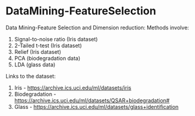 # DataMining-FeatureSelection

Data Mining-Feature Selection and Dimension reduction:
Methods involve:
1. Signal-to-noise ratio (Iris dataset)
2. 2-Tailed t-test (Iris dataset)
3. Relief (Iris dataset)
4. PCA (biodegradation data)
5. LDA (glass data)

Links to the dataset:
1. Iris - https://archive.ics.uci.edu/ml/datasets/iris
2. Biodegradation - https://archive.ics.uci.edu/ml/datasets/QSAR+biodegradation#
3. Glass - https://archive.ics.uci.edu/ml/datasets/glass+identification
